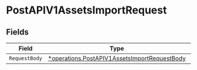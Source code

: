 # PostAPIV1AssetsImportRequest


## Fields

| Field                                                                                                       | Type                                                                                                        | Required                                                                                                    | Description                                                                                                 |
| ----------------------------------------------------------------------------------------------------------- | ----------------------------------------------------------------------------------------------------------- | ----------------------------------------------------------------------------------------------------------- | ----------------------------------------------------------------------------------------------------------- |
| `RequestBody`                                                                                               | [*operations.PostAPIV1AssetsImportRequestBody](../../models/operations/postapiv1assetsimportrequestbody.md) | :heavy_minus_sign:                                                                                          | N/A                                                                                                         |